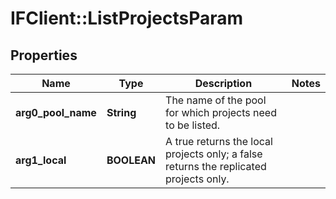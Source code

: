 # IFClient::ListProjectsParam

## Properties
Name | Type | Description | Notes
------------ | ------------- | ------------- | -------------
**arg0_pool_name** | **String** | The name of the pool for which projects need to be listed. | 
**arg1_local** | **BOOLEAN** | A true returns the local projects only; a false returns the replicated projects only. | 


